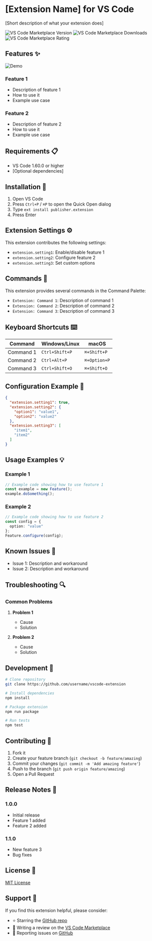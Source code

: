 # [Extension Name] for VS Code

[Short description of what your extension does]

![VS Code Marketplace Version](https://img.shields.io/visual-studio-marketplace/v/publisher.extension)
![VS Code Marketplace Downloads](https://img.shields.io/visual-studio-marketplace/d/publisher.extension)
![VS Code Marketplace Rating](https://img.shields.io/visual-studio-marketplace/r/publisher.extension)

## Features ✨

![Demo](images/demo.gif)

### Feature 1
- Description of feature 1
- How to use it
- Example use case

### Feature 2
- Description of feature 2
- How to use it
- Example use case

## Requirements 📋

- VS Code 1.60.0 or higher
- [Optional dependencies]

## Installation 🔧

1. Open VS Code
2. Press `Ctrl+P` / `⌘P` to open the Quick Open dialog
3. Type `ext install publisher.extension`
4. Press Enter

## Extension Settings ⚙️

This extension contributes the following settings:

* `extension.setting1`: Enable/disable feature 1
* `extension.setting2`: Configure feature 2
* `extension.setting3`: Set custom options

## Commands 🎯

This extension provides several commands in the Command Palette:

* `Extension: Command 1`: Description of command 1
* `Extension: Command 2`: Description of command 2
* `Extension: Command 3`: Description of command 3

## Keyboard Shortcuts ⌨️

| Command | Windows/Linux | macOS |
|---------|--------------|-------|
| Command 1 | `Ctrl+Shift+P` | `⌘+Shift+P` |
| Command 2 | `Ctrl+Alt+P` | `⌘+Option+P` |
| Command 3 | `Ctrl+Shift+O` | `⌘+Shift+O` |

## Configuration Example 📝

```json
{
  "extension.setting1": true,
  "extension.setting2": {
    "option1": "value1",
    "option2": "value2"
  },
  "extension.setting3": [
    "item1",
    "item2"
  ]
}
```

## Usage Examples 💡

### Example 1
```typescript
// Example code showing how to use feature 1
const example = new Feature();
example.doSomething();
```

### Example 2
```typescript
// Example code showing how to use feature 2
const config = {
  option: "value"
};
Feature.configure(config);
```

## Known Issues 🐛

- Issue 1: Description and workaround
- Issue 2: Description and workaround

## Troubleshooting 🔍

### Common Problems

1. **Problem 1**
   - Cause
   - Solution

2. **Problem 2**
   - Cause
   - Solution

## Development 🔨

```bash
# Clone repository
git clone https://github.com/username/vscode-extension

# Install dependencies
npm install

# Package extension
npm run package

# Run tests
npm test
```

## Contributing 🤝

1. Fork it
2. Create your feature branch (`git checkout -b feature/amazing`)
3. Commit your changes (`git commit -m 'Add amazing feature'`)
4. Push to the branch (`git push origin feature/amazing`)
5. Open a Pull Request

## Release Notes 📝

### 1.0.0
- Initial release
- Feature 1 added
- Feature 2 added

### 1.1.0
- New feature 3
- Bug fixes

## License 📄

[MIT License](LICENSE)

## Support 💪

If you find this extension helpful, please consider:
- ⭐️ Starring the [GitHub repo](https://github.com/username/vscode-extension)
- 📝 Writing a review on the [VS Code Marketplace](https://marketplace.visualstudio.com/items?itemName=publisher.extension)
- 🐛 Reporting issues on [GitHub](https://github.com/username/vscode-extension/issues) 